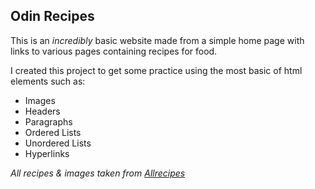 Odin Recipes
------------

This is an *incredibly* basic website made from a simple home page with links to various pages containing recipes for food.

I created this project to get some practice using the most basic of html elements such as: 

 - Images
 - Headers
 - Paragraphs
 - Ordered Lists
 - Unordered Lists 
 - Hyperlinks
 
 *All recipes & images taken from [Allrecipes](https://www.allrecipes.com/)*

